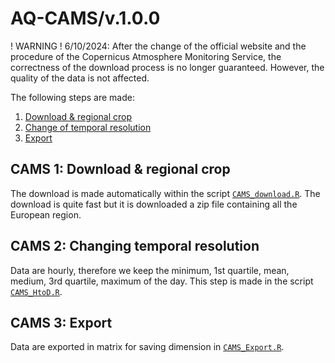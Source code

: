 # AQ-CAMS/v.1.0.0

! WARNING ! 6/10/2024: After the change of the official website and the procedure of the Copernicus Atmosphere Monitoring Service, the correctness of the download process is no longer guaranteed. However, the quality of the data is not affected.

The following steps are made:

1. [Download & regional crop](#CAMS-1-Download-&-regional-crop)
2. [Change of temporal resolution](#CAMS-2-Change-of-temporal-resolution)
3. [Export](#CAMS-3-Export)
## CAMS 1: Download & regional crop
The download is made automatically within the script [`CAMS_download.R`](script/CAMS_Download.R). The download is quite fast but it is downloaded a zip file containing all the European region.

## CAMS 2: Changing temporal resolution
Data are hourly, therefore we keep the minimum, 1st quartile, mean, medium, 3rd quartile, maximum of the day. This step is made in the script [`CAMS_HtoD.R`](script/CAMS_HtoD.R).

## CAMS 3: Export
Data are exported in matrix for saving dimension in [`CAMS_Export.R`](script/CAMS_HtoD.R).
